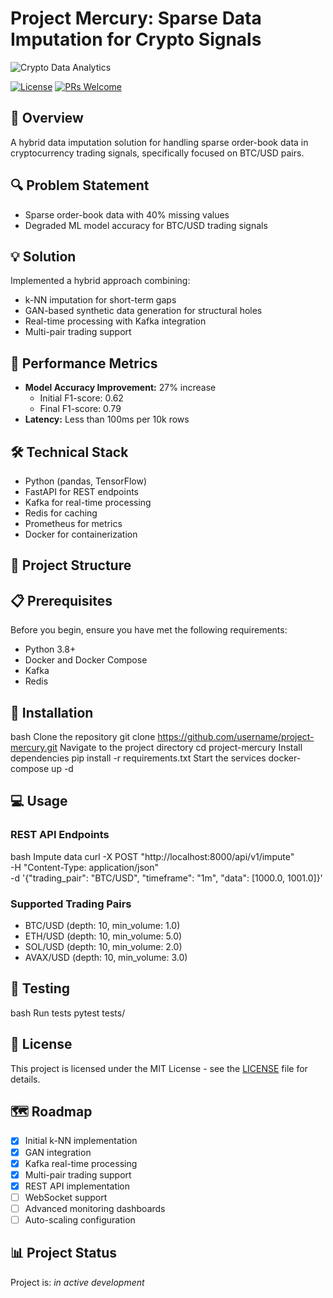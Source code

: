 # Project Mercury: Sparse Data Imputation for Crypto Signals

![Crypto Data Analytics](url-to-your-banner-if-you-have-one)

[![License](https://img.shields.io/badge/License-MIT-blue.svg)](LICENSE)
[![PRs Welcome](https://img.shields.io/badge/PRs-welcome-brightgreen.svg)](CONTRIBUTING.md)

## 🎯 Overview
A hybrid data imputation solution for handling sparse order-book data in cryptocurrency trading signals, specifically focused on BTC/USD pairs.

## 🔍 Problem Statement
- Sparse order-book data with 40% missing values
- Degraded ML model accuracy for BTC/USD trading signals

## 💡 Solution
Implemented a hybrid approach combining:
- k-NN imputation for short-term gaps
- GAN-based synthetic data generation for structural holes
- Real-time processing with Kafka integration
- Multi-pair trading support

## 🚀 Performance Metrics
- **Model Accuracy Improvement:** 27% increase
  - Initial F1-score: 0.62
  - Final F1-score: 0.79
- **Latency:** Less than 100ms per 10k rows

## 🛠 Technical Stack
- Python (pandas, TensorFlow)
- FastAPI for REST endpoints
- Kafka for real-time processing
- Redis for caching
- Prometheus for metrics
- Docker for containerization

## 📁 Project Structure 


## 📋 Prerequisites

Before you begin, ensure you have met the following requirements:
- Python 3.8+
- Docker and Docker Compose
- Kafka
- Redis

## 🔧 Installation

bash
Clone the repository
git clone 
https://github.com/username/project-mercury.git
Navigate to the project directory
cd project-mercury
Install dependencies
pip install -r requirements.txt
Start the services
docker-compose up -d


## 💻 Usage

### REST API Endpoints

bash
Impute data
curl -X POST "http://localhost:8000/api/v1/impute" \
-H "Content-Type: application/json" \
-d '{"trading_pair": "BTC/USD", "timeframe": "1m", "data": [1000.0, 1001.0]}'



### Supported Trading Pairs
- BTC/USD (depth: 10, min_volume: 1.0)
- ETH/USD (depth: 10, min_volume: 5.0)
- SOL/USD (depth: 10, min_volume: 2.0)
- AVAX/USD (depth: 10, min_volume: 3.0)

## 🧪 Testing

bash
Run tests
pytest tests/

## 📝 License

This project is licensed under the MIT License - see the [LICENSE](LICENSE) file for details.

## 🗺️ Roadmap

- [x] Initial k-NN implementation
- [x] GAN integration
- [x] Kafka real-time processing
- [x] Multi-pair trading support
- [x] REST API implementation
- [ ] WebSocket support
- [ ] Advanced monitoring dashboards
- [ ] Auto-scaling configuration

## 📊 Project Status

Project is: _in active development_
